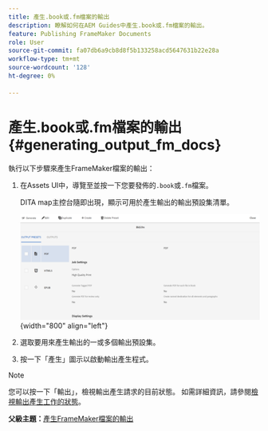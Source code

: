 ```yaml
---
title: 產生.book或.fm檔案的輸出
description: 瞭解如何在AEM Guides中產生.book或.fm檔案的輸出。
feature: Publishing FrameMaker Documents
role: User
source-git-commit: fa07db6a9cb8d8f5b133258acd5647631b22e28a
workflow-type: tm+mt
source-wordcount: '128'
ht-degree: 0%

---
```


# 產生.book或.fm檔案的輸出 {#generating_output_fm_docs}

執行以下步驟來產生FrameMaker檔案的輸出：

1. 在Assets UI中，導覽至並按一下您要發佈的`.book`或`.fm`檔案。

   DITA map主控台隨即出現，顯示可用於產生輸出的輸出預設集清單。

   ![](images/publish-fm-doc.png){width="800" align="left"}

1. 選取要用來產生輸出的一或多個輸出預設集。

1. 按一下「產生」圖示以啟動輸出產生程式。


>[!NOTE]
>
> 您可以按一下「輸出」，檢視輸出產生請求的目前狀態。 如需詳細資訊，請參閱[檢視輸出產生工作的狀態](fm-output-view-status.md)。

**父級主題：**[&#x200B;產生FrameMaker檔案的輸出](fm-output-generatation.md)
